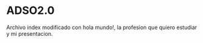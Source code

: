 # ADSO2.0
Archivo index modificado con hola mundo!, la profesion que quiero estudiar y mi presentacion.
